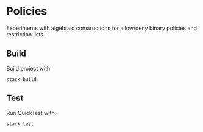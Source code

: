 # Policies

Experiments with algebraic constructions for allow/deny binary policies and
restriction lists.

## Build

Build project with

    stack build

## Test

Run QuickTest with:

    stack test
